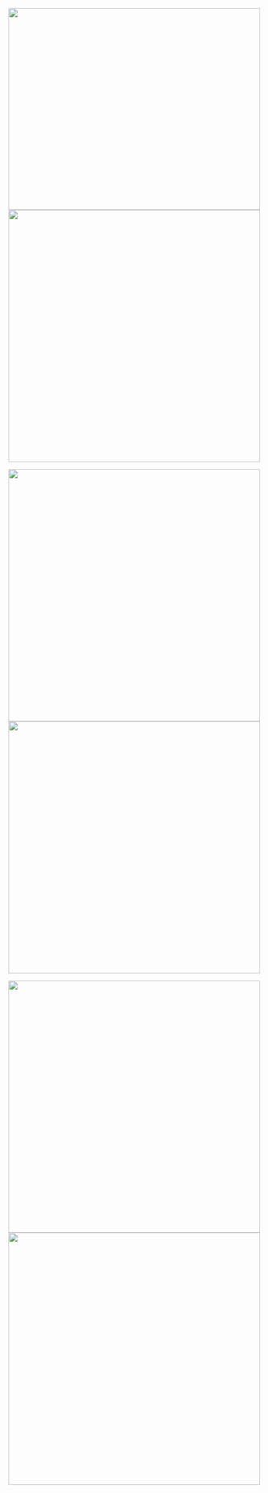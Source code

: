 
<img src="https://user-images.githubusercontent.com/73904502/189825813-20cd96ee-989d-4773-b86b-f4d4867421fd.png" width="500" height="400"/> <img src="https://user-images.githubusercontent.com/73904502/189825810-a4c95b5e-f13f-4c20-90d1-d0fcc4feb227.png" width="500"/>

<img src="https://user-images.githubusercontent.com/73904502/189825808-32308eb4-ba99-4a10-a741-9cfddbc303c9.png" width="500"/> <img src="https://user-images.githubusercontent.com/73904502/189825803-fb87a81f-d018-423e-a36c-3d847bfb4d82.png" width="500"/>

<img src="https://user-images.githubusercontent.com/73904502/189825798-ee0dd6e7-cca6-4548-9968-f9c684cf4d38.png" width="500"/> <img src="https://user-images.githubusercontent.com/73904502/189825794-6ec93b6c-7cf6-4ba4-b63c-9f4a502ecf0e.png" width="500"/>
